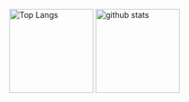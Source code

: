 <p align="left"> 
  <img alt="Top Langs" height="150px" src="https://github-readme-stats.vercel.app/api/top-langs/?username=yutarotakagi&layout=compact&show_icons=true&theme=tokyonight" />
  <img alt="github stats" height="150px" src="https://github-readme-stats.vercel.app/api?username=yutarotakagi&theme=tokyonight&show_icons=ture" />
</p>

<!--
[![trophy](https://github-profile-trophy.vercel.app/?username=yutarotakagi&theme=tokyonight&column=7)](https://github.com/ryo-ma/github-profile-trophy)

[![](https://raw.githubusercontent.com/yutarotakagi/yutarotakagi/main/profile-summary-card-output/tokyonight/0-profile-details.svg)](https://github.com/vn7n24fzkq/github-profile-summary-cards)
[![](https://raw.githubusercontent.com/yutarotakagi/yutarotakagi/main/profile-summary-card-output/tokyonight/1-repos-per-language.svg)](https://github.com/vn7n24fzkq/github-profile-summary-cards) [![](https://raw.githubusercontent.com/yutarotakagi/yutarotakagi/main/profile-summary-card-output/tokyonight/2-most-commit-language.svg)](https://github.com/vn7n24fzkq/github-profile-summary-cards)
[![](https://raw.githubusercontent.com/yutarotakagi/yutarotakagi/main/profile-summary-card-output/tokyonight/3-stats.svg)](https://github.com/vn7n24fzkq/github-profile-summary-cards) [![](https://raw.githubusercontent.com/yutarotakagi/yutarotakagi/main/profile-summary-card-output/tokyonight/4-productive-time.svg)](https://github.com/vn7n24fzkq/github-profile-summary-cards)
-->